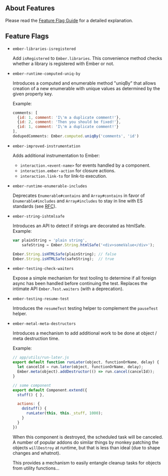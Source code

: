## About Features

Please read the [Feature Flag Guide](http://emberjs.com/guides/configuring-ember/feature-flags/)
for a detailed explanation.

## Feature Flags

* `ember-libraries-isregistered`

  Add `isRegistered` to `Ember.libraries`. This convenience method checks whether
  a library is registered with Ember or not.

* `ember-runtime-computed-uniq-by`

  Introduces a computed and enumerable method "uniqBy" that allows creation of a new enumerable with unique values as  determined by the given property key.

  Example:

  ```javascript
  comments: [
    {id: 1, comment: 'I\'m a duplicate comment!'},
    {id: 2, comment: 'Then you should be fixed!'},
    {id: 1, comment: 'I\'m a duplicate comment!'}
  ],
  dedupedComments: Ember.computed.uniqBy('comments', 'id')
  ```

* `ember-improved-instrumentation`

  Adds additional instrumentation to Ember:

  - `interaction.<event-name>` for events handled by a component.
  - `interaction.ember-action` for closure actions.
  - `interaction.link-to` for link-to execution.

* `ember-runtime-enumerable-includes`

  Deprecates `Enumerable#contains` and `Array#contains` in favor of `Enumerable#includes` and `Array#includes`
  to stay in line with ES standards (see [RFC](https://github.com/emberjs/rfcs/blob/master/text/0136-contains-to-includes.md)).

* `ember-string-ishtmlsafe`

  Introduces an API to detect if strings are decorated as htmlSafe. Example:

  ```javascript
  var plainString = 'plain string',
      safeString = Ember.String.htmlSafe('<div>someValue</div>');

  Ember.String.isHTMLSafe(plainString); // false
  Ember.String.isHTMLSafe(safeString);  // true
  ```

* `ember-testing-check-waiters`

  Expose a simple mechanism for test tooling to determine if all foreign async has been
  handled before continuing the test. Replaces the intimate API `Ember.Test.waiters` (with a deprecation).

* `ember-testing-resume-test`

  Introduces the `resumeTest` testing helper to complement the `pauseTest` helper.

* `ember-metal-meta-destructors`

  Introduces a mechanism to add additional work to be done at object / meta destruction time.

  Example:

  ```js
  // app/utils/run-later.js
  export default function runLater(object, functionOrName, delay) {
    let cancelId = run.later(object, functionOrName, delay);
    Ember.meta(object).addDestructor(() => run.cancel(cancelId));
  }
  ```

  ```js
  // some component
  export default Component.extend({
    stuff() { },

    actions: {
      doStuff() {
        runLater(this, this._stuff, 1000);
      }
    }
  })
  ```

  When this component is destroyed, the scheduled task will be canceled. A number of popular addons do similar things
  by monkey patching the objects `willDestroy` at runtime, but that is less than ideal (due to shape changes and whatnot).

  This provides a mechanism to easily entangle cleanup tasks for objects from utility functions...

